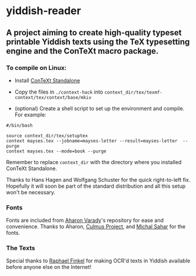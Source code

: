 # yiddish-reader
## A project aiming to create high-quality typeset printable Yiddish texts using the TeX typesetting engine and the ConTeXt macro package.


### To compile on Linux:
- Install [ConTeXt Standalone](https://www.contextgarden.net/ConTeXt_Standalone)

- Copy the files in `./context-hack` into `context_dir/tex/texmf-context/tex/context/base/mkiv`

- (optional) Create a shell script to set up the environment and compile. For example:

```
#/bin/bash

source context_dir/tex/setuptex
context mayses.tex --jobname=mayses-letter --result=mayses-letter  --purge
context mayses.tex --mode=book --purge
```

Remember to replace `context_dir` with the directory where you installed ConTeXt Standalone.

Thanks to Hans Hagen and Wolfgang Schuster for the quick right-to-left fix. Hopefully it will soon be part of the standard distribution and all this setup won't be necessary.

### Fonts
Fonts are included from [Aharon Varady](https://github.com/aharonium/fonts)'s repository for ease and convenience. Thanks to Aharon, [Culmus Project](http://culmus.sourceforge.net/), and [Michal Sahar](https://github.com/MichalSahar) for the fonts.

### The Texts
Special thanks to [Raphael Finkel](http://www.cs.uky.edu/~raphael/) for making OCR'd texts in Yiddish available before anyone else on the Internet!
